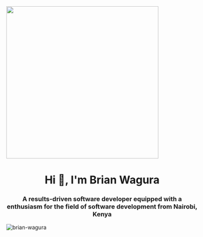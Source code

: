 
<img align="center" width="400px" height="400px" src="https://media4.giphy.com/media/v1.Y2lkPTc5MGI3NjExMTM2dXZqemNrcTQybW12dHFwd2tlajhjNGFvdjloM2NzNzIwa29pMCZlcD12MV9pbnRlcm5hbF9naWZfYnlfaWQmY3Q9Zw/iGeNMmoZmoOsySK8MB/giphy.webp" />

<h1 align="center">Hi 👋, I'm Brian Wagura</h1>
<h3 align="center">A results-driven software developer equipped with a enthusiasm for the field of software development from Nairobi, Kenya </h3>

<p align="left"> <img src="https://komarev.com/ghpvc/?username=brian-wagura&label=Profile%20views&color=0e75b6&style=flat" alt="brian-wagura" /> </p>
